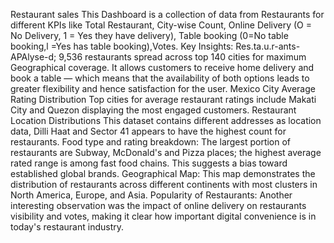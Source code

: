 Restaurant sales
This Dashboard is a collection of data from Restaurants for different KPIs like Total Restaurant, City-wise Count, Online Delivery (O = No
Delivery, 1 = Yes they have delivery), Table booking (0=No table booking,l =Yes has table booking),Votes.
Key Insights:
Res.ta.u.r-ants-APAlyse-d; 9,536 restaurants spread across top 140 cities for maximum Geographical coverage.
It allows customers to receive home delivery and book a table — which means that the availability of both options leads to greater flexibility
and hence satisfaction for the user.
Mexico City Average Rating Distribution Top cities for average restaurant ratings include Makati City and Quezon displaying the most engaged
customers.
Restaurant Location Distributions This dataset contains different addresses as location data, Dilli Haat and Sector 41 appears to have the highest
count for restaurants.
Food type and rating breakdown: The largest portion of restaurants are Subway, McDonald's and Pizza places; the highest average rated range is
among fast food chains. This suggests a bias toward established global brands.
Geographical Map: This map demonstrates the distribution of restaurants across different continents with most clusters in North America,
Europe, and Asia.
Popularity of Restaurants: Another interesting observation was the impact of online delivery on restaurants visibility and votes, making it clear
how important digital convenience is in today's restaurant industry.

